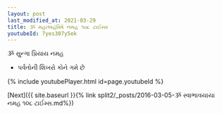 ```yaml
---
layout: post
last_modified_at: 2021-03-29
title: ૐ મહાઅહંવિષે નમહ ૧૦૮ ટાઈમ્સ
youtubeId: 7yes307y5ek
---
```

 
 
 ૐ સ્રુન્ગા પ્રિયાય નમહ  
 
 -  પર્વતોની શિખરો કોને ગમે છે 
 
  
 
  
 
 
 
 
 
 


{% include youtubePlayer.html id=page.youtubeId %}
 
[Next]({{ site.baseurl }}{% link  split2/_posts/2016-03-05-ૐ સ્વાભાવયાયા નમહ ૧૦૮ ટાઈમ્સ.md%})
 
